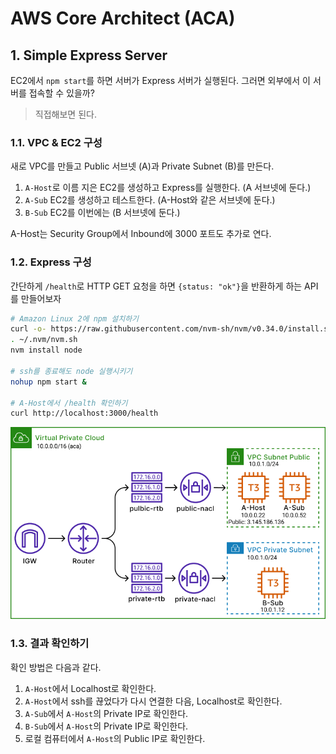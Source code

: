# AWS Core Architect (ACA)

## 1. Simple Express Server

EC2에서 `npm start`를 하면 서버가 Express 서버가 실행된다. 그러면 외부에서 이 서버를 접속할 수 있을까?

> 직접해보면 된다.

### 1.1. VPC & EC2 구성

새로 VPC를 만들고 Public 서브넷 (A)과 Private Subnet (B)를 만든다.

1. `A-Host`로 이름 지은 EC2를 생성하고 Express를 실행한다. (A 서브넷에 둔다.)
2. `A-Sub` EC2를 생성하고 테스트한다. (A-Host와 같은 서브넷에 둔다.)
3. `B-Sub` EC2를 이번에는 (B 서브넷에 둔다.)

A-Host는 Security Group에서 Inbound에 3000 포트도 추가로 연다.

### 1.2. Express 구성

간단하게 `/health`로 HTTP GET 요청을 하면 `{status: "ok"}`을 반환하게 하는 API를 만들어보자

``` bash
# Amazon Linux 2에 npm 설치하기 
curl -o- https://raw.githubusercontent.com/nvm-sh/nvm/v0.34.0/install.sh | bash
. ~/.nvm/nvm.sh
nvm install node

# ssh를 종료해도 node 실행시키기
nohup npm start &

# A-Host에서 /health 확인하기
curl http://localhost:3000/health
```

![Simple Express Server Diagra ](Assets/1.%20simple%20express%20server%20diagram.png)
### 1.3. 결과 확인하기
확인 방법은 다음과 같다.

1. `A-Host`에서 Localhost로 확인한다.
2. `A-Host`에서 ssh를 끊었다가 다시 연결한 다음, Localhost로 확인한다.
3. `A-Sub`에서 `A-Host`의 Private IP로 확인한다. 
4. `B-Sub`에서 `A-Host`의 Private IP로 확인한다.
5. 로컬 컴퓨터에서 `A-Host`의 Public IP로 확인한다.


